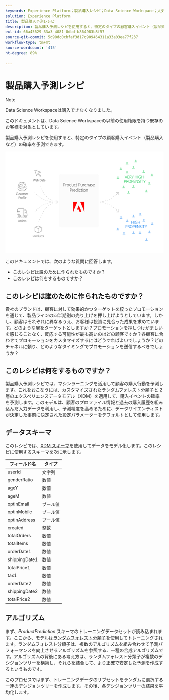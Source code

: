 ```yaml
---
keywords: Experience Platform；製品購入レシピ；Data Science Workspace；人気のトピック；レシピ；ビルド前のレシピ
solution: Experience Platform
title: 製品購入予測レシピ
description: 製品購入予測レシピを使用すると、特定のタイプの顧客購入イベント（製品購入など）の確率を予測できます。
exl-id: 66a45629-33a3-4081-8dbd-b864983b8f57
source-git-commit: 5d98dc0cbfaf3d17c909464311a33a03ea77f237
workflow-type: tm+mt
source-wordcount: '415'
ht-degree: 89%

---
```


# 製品購入予測レシピ

>[!NOTE]
>
>Data Science Workspaceは購入できなくなりました。
>
>このドキュメントは、Data Science Workspaceの以前の使用権限を持つ既存のお客様を対象としています。

製品購入予測レシピを使用すると、特定のタイプの顧客購入イベント（製品購入など）の確率を予測できます。

![](../images/pre-built-recipes/ppp_bigpicture.png)

このドキュメントでは、次のような質問に回答します。
* このレシピは誰のために作られたものですか？
* このレシピは何をするものですか？

## このレシピは誰のために作られたものですか？

貴社のブランドは、顧客に対して効果的かつターゲットを絞ったプロモーションを通じて、製品ラインの四半期別の売り上げを押し上げようとしています。しかし、顧客はそれぞれに異なるうえ、お客様は投資に見合った成果を求めています。どのような層をターゲットとしますか？プロモーションを押しつけがましいを感じることなく、反応する可能性が最も高いのはどの顧客ですか？各顧客に合わせてプロモーションをカスタマイズするにはどうすればよいでしょうか？どのチャネルに頼り、どのようなタイミングでプロモーションを送信するべきでしょうか？

## このレシピは何をするものですか？

製品購入予測レシピでは、マシンラーニングを活用して顧客の購入行動を予測します。これをおこなうには、カスタマイズされたランダムフォレスト分類子と 2 層のエクスペリエンスデータモデル（XDM）を適用して、購入イベントの確率を予測します。このモデルは、顧客のプロファイル情報と過去の購入履歴を組み込んだ入力データを利用し、予測精度を高めるために、データサイエンティストが決定した事前に決定された設定パラメーターをデフォルトとして使用します。

## データスキーマ

このレシピでは、[XDM スキーマ](../../xdm/home.md)を使用してデータをモデル化します。このレシピに使用するスキーマを次に示します。

| フィールド名 | タイプ |
| --- | --- |
| userId | 文字列 |
| genderRatio | 数値 |
| ageY | 数値 |
| ageM | 数値 |
| optinEmail | ブール値 |
| optinMobile | ブール値 |
| optinAddress | ブール値 |
| created | 整数 |
| totalOrders | 数値 |
| totalItems | 数値 |
| orderDate1 | 数値 |
| shippingDate1 | 数値 |
| totalPrice1 | 数値 |
| tax1 | 数値 |
| orderDate2 | 数値 |
| shippingDate2 | 数値 |
| totalPrice2 | 数値 |


## アルゴリズム

まず、*ProductPrediction* スキーマのトレーニングデータセットが読み込まれます。ここから、モデルは[ランダムフォレスト分類子](https://scikit-learn.org/stable/modules/generated/sklearn.ensemble.RandomForestClassifier.html)を使用してトレーニングされます。ランダムフォレスト分類子は、複数のアルゴリズムを組み合わせて予測パフォーマンスを向上させるアルゴリズムを参照する、一種の合成アルゴリズムです。アルゴリズムの背後にある考え方は、ランダムフォレスト分類子が複数のデシジョンツリーを構築し、それらを結合して、より正確で安定した予測を作成するというものです。

このプロセスではまず、トレーニングデータのサブセットをランダムに選択する一連のデシジョンツリーを作成します。その後、各デシジョンツリーの結果を平均化します。
